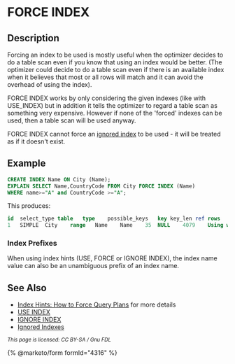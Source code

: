 # FORCE INDEX

## Description

Forcing an index to be used is mostly useful when the optimizer decides to do a table scan even if you know that using an index would be better. (The optimizer could decide to do a table scan even if there is an available index when it believes that most or all rows will match and it can avoid the overhead of using the index).

FORCE INDEX works by only considering the given indexes (like with USE\_INDEX) but in addition it tells the optimizer to regard a table scan as something very expensive. However if none of the 'forced' indexes can be used, then a table scan will be used anyway.

FORCE INDEX cannot force an [ignored index](../optimization-and-indexes/ignored-indexes.md) to be used - it will be treated as if it doesn't exist.

## Example

```sql
CREATE INDEX Name ON City (Name);
EXPLAIN SELECT Name,CountryCode FROM City FORCE INDEX (Name)
WHERE name>="A" and CountryCode >="A";
```

This produces:

```sql
id	select_type	table	type	possible_keys	key	key_len	ref	rows	Extra
1	SIMPLE	City	range	Name	Name	35	NULL	4079	Using where
```

### Index Prefixes

When using index hints (USE, FORCE or IGNORE INDEX), the index name value can also be an unambiguous prefix of an index name.

## See Also

* [Index Hints: How to Force Query Plans](index-hints-how-to-force-query-plans.md) for more details
* [USE INDEX](use-index.md)
* [IGNORE INDEX](ignore-index.md)
* [Ignored Indexes](../optimization-and-indexes/ignored-indexes.md)

<sub>_This page is licensed: CC BY-SA / Gnu FDL_</sub>

{% @marketo/form formId="4316" %}
